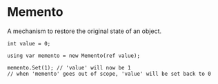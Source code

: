 
# Memento

A mechanism to restore the original state of an object.

    int value = 0;
    
    using var memento = new Memento(ref value);
    
    memento.Set(1); // 'value' will now be 1
    // when 'memento' goes out of scope, 'value' will be set back to 0
